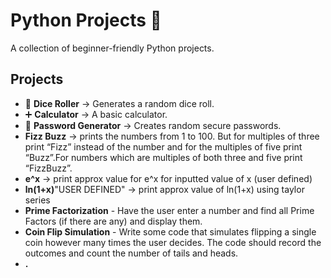 # Python Projects 🚀
A collection of beginner-friendly Python projects.

## Projects
- 🎲 **Dice Roller** → Generates a random dice roll.
- ➕ **Calculator** → A basic calculator.
- 🔑 **Password Generator** → Creates random secure passwords.
-  **Fizz Buzz** -> prints the numbers from 1 to 100. But for multiples of three print “Fizz” instead of the number and for the multiples of five print “Buzz”.For numbers which are multiples of both three and five print “FizzBuzz”.
-  **e^x** -> print approx value for e^x for inputted value of x (user defined)
-  **ln(1+x)**"USER DEFINED" -> print approx value of ln(1+x) using taylor series
-  **Prime Factorization** - Have the user enter a number and find all Prime Factors (if there are any) and display them.
-  **Coin Flip Simulation** - Write some code that simulates flipping a single coin however many times the user decides. The code should record the outcomes and count the number of tails and heads.
-  **.**
